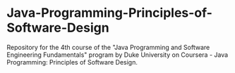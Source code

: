 # Java-Programming-Principles-of-Software-Design
Repository for the 4th course of the "Java Programming and Software Engineering Fundamentals" program by Duke University on Coursera - Java Programming: Principles of Software Design.
